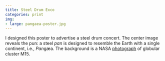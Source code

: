 ```yaml
---
title: Steel Drum Exco
categories: print
img:
- large: pangaea-poster.jpg
---
```


I designed this poster to advertise a steel drum concert. The center image reveals the pun: a steel *pan* is designed to resemble the Earth with a single continent, i.e., *Pan*gæa. The background is a NASA [photograph](http://apod.nasa.gov/apod/ap110503.html) of globular cluster M15.
